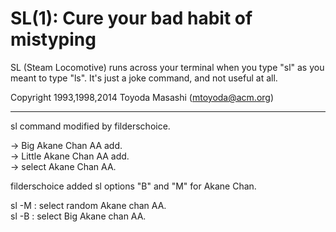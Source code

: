 SL(1): Cure your bad habit of mistyping
=======================================

SL (Steam Locomotive) runs across your terminal when you type "sl" as
you meant to type "ls". It's just a joke command, and not useful at
all.

Copyright 1993,1998,2014 Toyoda Masashi (mtoyoda@acm.org)

---
sl command modified by filderschoice.  
  
-> Big Akane Chan AA add.  
-> Little Akane Chan AA add.  
-> select Akane Chan AA.  
  
filderschoice added sl options "B" and "M" for Akane Chan.  
  
sl -M : select random Akane chan AA.  
sl -B : select Big Akane chan AA.  
